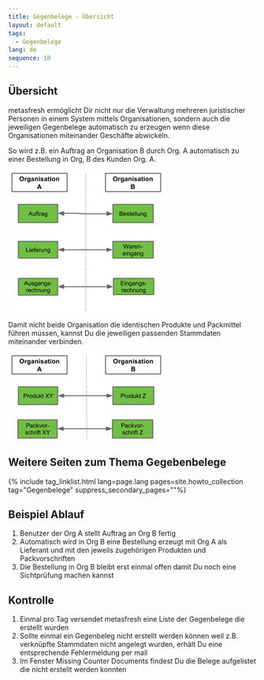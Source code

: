 ```yaml
---
title: Gegenbelege - Übersicht
layout: default
tags:
  - Gegenbelege  
lang: de
sequence: 10
---
```

## Übersicht

metasfresh ermöglicht Dir nicht nur die Verwaltung mehreren juristischer Personen in einem System mittels Organisationen, sondern auch die jeweiligen Gegenbelege automatisch zu erzeugen wenn diese Organisationen miteinander Geschäfte abwickeln.

So wird z.B. ein Auftrag an Organisation B durch Org. A automatisch zu einer Bestellung in Org, B des Kunden Org. A. 


![Gegenbelege](../images/de_Gegenbelege.png)


Damit nicht beide Organisation die identischen Produkte und Packmittel führen müssen, kannst Du die jeweiligen passenden Stammdaten miteinander verbinden.

![Gegenbelege Stammdaten](../images/de_Gegenbelege_Stammdaten.png) 


## Weitere Seiten zum Thema Gegebenbelege

{% include tag_linklist.html lang=page.lang pages=site.howto_collection tag="Gegenbelege" suppress_secondary_pages=""%}

## Beispiel Ablauf

1. Benutzer der Org A stellt Auftrag an Org B fertig
2. Automatisch wird in Org B eine Bestellung erzeugt mit Org A als Lieferant und mit den jeweils zugehörigen Produkten und Packvorschriften 
3. Die Bestellung in Org B bleibt erst einmal offen damit Du noch eine Sichtprüfung machen kannst

## Kontrolle

1. Einmal pro Tag versendet metasfresh eine Liste der Gegenbelege die erstellt wurden
1. Sollte einmal ein Gegenbeleg nicht erstellt werden können weil z.B. verknüpfte Stammdaten nicht angelegt wurden, erhält Du eine entsprechende Fehlermeldung per mail
1. Im Fenster Missing Counter Documents findest Du die Belege aufgelistet die nicht erstellt werden konnten 






